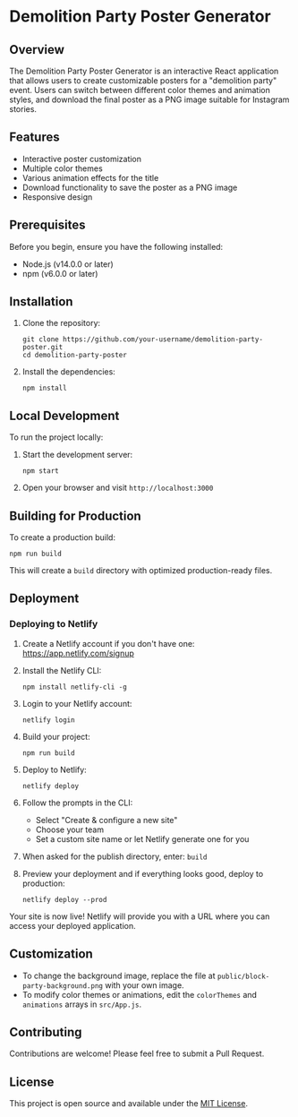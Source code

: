 # Demolition Party Poster Generator

## Overview

The Demolition Party Poster Generator is an interactive React application that allows users to create customizable posters for a "demolition party" event. Users can switch between different color themes and animation styles, and download the final poster as a PNG image suitable for Instagram stories.

## Features

- Interactive poster customization
- Multiple color themes
- Various animation effects for the title
- Download functionality to save the poster as a PNG image
- Responsive design

## Prerequisites

Before you begin, ensure you have the following installed:
- Node.js (v14.0.0 or later)
- npm (v6.0.0 or later)

## Installation

1. Clone the repository:
   ```
   git clone https://github.com/your-username/demolition-party-poster.git
   cd demolition-party-poster
   ```

2. Install the dependencies:
   ```
   npm install
   ```

## Local Development

To run the project locally:

1. Start the development server:
   ```
   npm start
   ```

2. Open your browser and visit `http://localhost:3000`

## Building for Production

To create a production build:

```
npm run build
```

This will create a `build` directory with optimized production-ready files.

## Deployment

### Deploying to Netlify

1. Create a Netlify account if you don't have one: https://app.netlify.com/signup

2. Install the Netlify CLI:
   ```
   npm install netlify-cli -g
   ```

3. Login to your Netlify account:
   ```
   netlify login
   ```

4. Build your project:
   ```
   npm run build
   ```

5. Deploy to Netlify:
   ```
   netlify deploy
   ```

6. Follow the prompts in the CLI:
   - Select "Create & configure a new site"
   - Choose your team
   - Set a custom site name or let Netlify generate one for you

7. When asked for the publish directory, enter: `build`

8. Preview your deployment and if everything looks good, deploy to production:
   ```
   netlify deploy --prod
   ```

Your site is now live! Netlify will provide you with a URL where you can access your deployed application.

## Customization

- To change the background image, replace the file at `public/block-party-background.png` with your own image.
- To modify color themes or animations, edit the `colorThemes` and `animations` arrays in `src/App.js`.

## Contributing

Contributions are welcome! Please feel free to submit a Pull Request.

## License

This project is open source and available under the [MIT License](LICENSE).